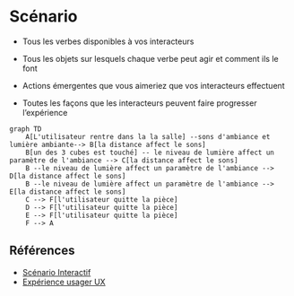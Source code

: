 # Scénario

<!-- Ici mettre tous les documents et références concernant la scéanrisation de l'expérience   -->

* Tous les verbes disponibles à vos interacteurs

* Tous les objets sur lesquels chaque verbe peut agir et comment ils le font

* Actions émergentes que vous aimeriez que vos interacteurs effectuent

* Toutes les façons que les interacteurs peuvent faire progresser l’expérience

```mermaid
graph TD
    A[L'utilisateur rentre dans la la salle] --sons d'ambiance et lumière ambiante--> B[la distance affect le sons]
    B[un des 3 cubes est touché] -- le niveau de lumière affect un paramètre de l'ambiance --> C[la distance affect le sons]
    B --le niveau de lumière affect un paramètre de l'ambiance --> D[la distance affect le sons]
    B --le niveau de lumière affect un paramètre de l'ambiance --> E[la distance affect le sons]
    C --> F[l'utilisateur quitte la pièce]
    D --> F[l'utilisateur quitte la pièce]
    E --> F[l'utilisateur quitte la pièce]
    F --> A
```

## Références

* [Scénario Interactif](https://tim-montmorency.com/582523-gestion/#/contenus/2_scenarisation/20_scenario/20_interactif/)
* [Expérience usager UX](https://tim-montmorency.com/582523-gestion/#/contenus/2_scenarisation/20_scenario/40_ux/)

